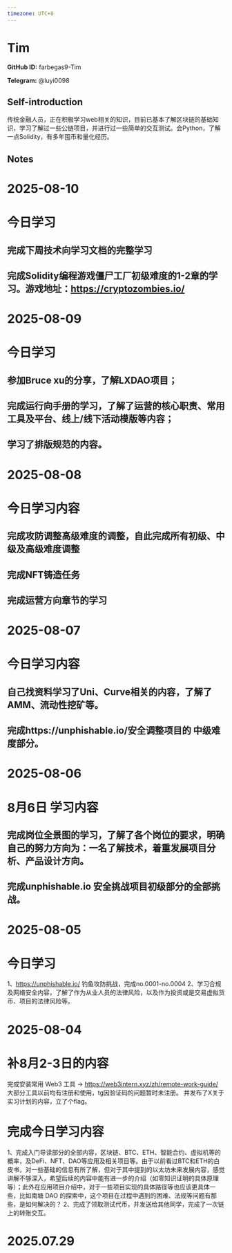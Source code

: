 ```yaml
---
timezone: UTC+8
---
```


# Tim

**GitHub ID:** farbegas9-Tim

**Telegram:** @luyi0098

## Self-introduction

传统金融人员，正在积极学习web相关的知识，目前已基本了解区块链的基础知识，学习了解过一些公链项目，并进行过一些简单的交互测试。会Python，了解一点Solidity，有多年囤币和量化经历。

## Notes

<!-- Content_START -->
# 2025-08-10

# 今日学习

## 完成下周技术向学习文档的完整学习

## 完成Solidity编程游戏僵尸工厂初级难度的1-2章的学习。游戏地址：https://cryptozombies.io/

# 2025-08-09

# 今日学习

## 参加Bruce xu的分享，了解LXDAO项目；

## 完成运行向手册的学习，了解了运营的核心职责、常用工具及平台、线上/线下活动模版等内容；

## 学习了排版规范的内容。

# 2025-08-08

# 今日学习内容

## 完成攻防调整高级难度的调整，自此完成所有初级、中级及高级难度调整
 
## 完成NFT铸造任务

## 完成运营方向章节的学习

# 2025-08-07

# 今日学习内容

## 自己找资料学习了Uni、Curve相关的内容，了解了AMM、流动性挖矿等。

## 完成https://unphishable.io/安全调整项目的 中级难度部分。

# 2025-08-06

# 8月6日 学习内容
## 完成岗位全景图的学习，了解了各个岗位的要求，明确自己的努力方向为：一名了解技术，着重发展项目分析、产品设计方向。
## 完成unphishable.io 安全挑战项目初级部分的全部挑战。

# 2025-08-05

# 今日学习 
1、https://unphishable.io/ 钓鱼攻防挑战，完成no.0001-no.0004
2、学习合规及网络安全内容，了解了作为从业人员的法律风险，以及作为投资或是交易虚拟货币、项目的法律风险等。

# 2025-08-04

# 补8月2-3日的内容
完成安装常用 Web3 工具 → https://web3intern.xyz/zh/remote-work-guide/
大部分工具以前均有注册和使用，tg因验证码的问题暂时未注册。
并发布了X关于实习计划的内容，立了个flag。

# 完成今日学习内容
1、完成入门导读部分的全部内容，区块链、BTC、ETH、智能合约、虚拟机等的概率，及DeFi、NFT、DAO等应用及相关项目等。由于以前看过BTC和ETH的白皮书，对一些基础的信息有所了解，但对于其中提到的以太坊未来发展内容，感觉讲解不够深入，希望后续的内容中能有进一步的介绍（如零知识证明的具体原理等）；此外在应用项目介绍中，对于一些项目实现的具体路径等也应该更具体一些，比如南塘 DAO 的探索中，这个项目在过程中遇到的困难、法规等问题有那些，是如何解决的？
2、完成了领取测试代币，并发送给其他同学，完成了一次链上的转账交互。

# 2025.07.29


<!-- Content_END -->
